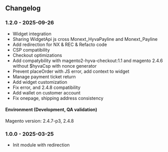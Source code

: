 ## Changelog

### 1.2.0 - 2025-09-26
* Widget integration
* Sharing WidgetApi js cross Monext_HyvaPayline and Monext_Payline
* Add redirection for NX & REC & Refacto code
* CSP compatibility
* Checkout optimizations
* Add compatybility with magento2-hyva-checkout:1.1 and magento 2.4.6 without $hyvaCsp with nonce generator
* Prevent placeOrder with JS error, add context to widget
* Manage payment ticket return
* Add widget customization
* Fix error, and 2.4.8 compatibility
* Add wallet on customer account
* Fix onepage, shipping address consistency

#### Environment (Development, QA validation)
Magento version: 2.4.7-p3, 2.4.8


###  1.0.0 - 2025-03-25
*  Init module with redirection
